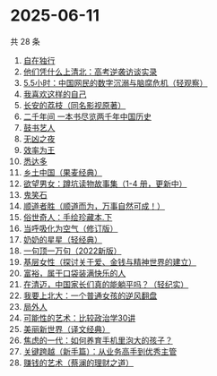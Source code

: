 # 2025-06-11

共 28 条

<!-- BEGIN WEREAD -->
<!-- 最后更新时间 2025-06-11 09:22:14 +0800 -->
1. [自在独行](https://weread.qq.com/web/bookDetail/77f320d0813ab7d74g017e0e)
1. [他们凭什么上清北：高考逆袭访谈实录](https://weread.qq.com/web/bookDetail/19632920813aba03dg018bc6)
1. [5.5小时：中国网民的数字沉溺与脑腐危机（轻观察）](https://weread.qq.com/web/bookDetail/97a32ca0813ab9fa9g011104)
1. [我喜欢这样的自己](https://weread.qq.com/web/bookDetail/13e32040813ab9f22g01547d)
1. [长安的荔枝（同名影视原著）](https://weread.qq.com/web/bookDetail/cc932860813ab67c2g014597)
1. [二千年间 一本书尽览两千年中国历史](https://weread.qq.com/web/bookDetail/9ee32080813aba048g015683)
1. [鼓书艺人](https://weread.qq.com/web/bookDetail/22c32350813ab89d7g0178fa)
1. [无凶之夜](https://weread.qq.com/web/bookDetail/1fb32f40813aba021g01336f)
1. [效率为王](https://weread.qq.com/web/bookDetail/ad8329b0813ab9cd8g0141ee)
1. [悉达多](https://weread.qq.com/web/bookDetail/dac326e0813ab9fcbg014003)
1. [乡土中国（果麦经典）](https://weread.qq.com/web/bookDetail/30d320b0813ab7120g018c2e)
1. [欲望男女：蹲坑读物故事集（1-4 册，更新中）](https://weread.qq.com/web/bookDetail/849323e0813ab9f7fg011847)
1. [鬼笑石](https://weread.qq.com/web/bookDetail/66f32bb0813ab9ff7g019196)
1. [顺道者胜（顺道而为，万事自然可成！）](https://weread.qq.com/web/bookDetail/f1832020813ab9fe4g012bf1)
1. [俗世奇人：手绘珍藏本.下](https://weread.qq.com/web/bookDetail/abf32130813ab74e6g018528)
1. [当呼吸化为空气（修订版）](https://weread.qq.com/web/bookDetail/c7932e10813ab92fcg014bc9)
1. [奶奶的星星（轻经典）](https://weread.qq.com/web/bookDetail/37b32230813ab9c1bg0186bf)
1. [一句顶一万句（2022新版）](https://weread.qq.com/web/bookDetail/3de32670813ab703eg013597)
1. [基层女性（探讨关于爱、金钱与精神世界的建立）](https://weread.qq.com/web/bookDetail/d3c3209072646383d3ce031)
1. [富裕，属于口袋装满快乐的人](https://weread.qq.com/web/bookDetail/c8932940813ab8fd0g0127a7)
1. [在清迈，中国家长们真的能躺平吗？（轻纪实）](https://weread.qq.com/web/bookDetail/fb532120813ab9fd4g01456c)
1. [我要上北大：一个普通女孩的逆风翻盘](https://weread.qq.com/web/bookDetail/b7b32db0813ab9fe8g01041b)
1. [局外人](https://weread.qq.com/web/bookDetail/1e8327a0813ab9f50g010600)
1. [可能性的艺术：比较政治学30讲](https://weread.qq.com/web/bookDetail/9ea325a0813ab6d00g01640c)
1. [美丽新世界（译文经典）](https://weread.qq.com/web/bookDetail/92532760718b9cce9259f4d)
1. [焦虑的一代：如何养育手机里泡大的孩子？](https://weread.qq.com/web/bookDetail/33132870813ab9fd0g016372)
1. [关键跨越（新手篇）：从业务高手到优秀主管](https://weread.qq.com/web/bookDetail/08132510721e4236081430c)
1. [赚钱的艺术（蔡澜的理财之道）](https://weread.qq.com/web/bookDetail/1fe32b60813ab9052g011c9e)
<!-- END WEREAD -->